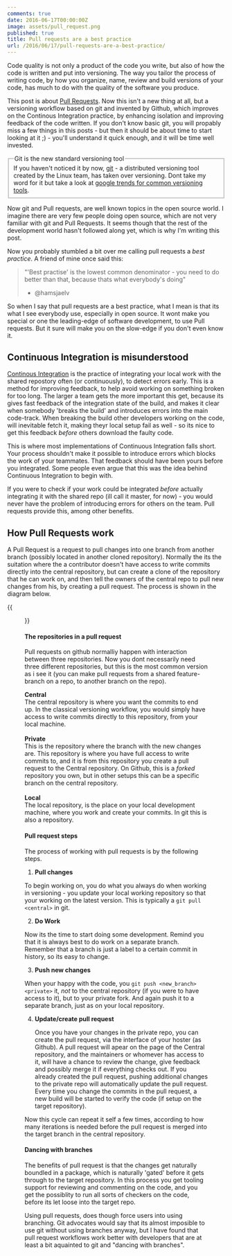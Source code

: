```yaml
---
comments: true
date: 2016-06-17T00:00:00Z
image: assets/pull_request.png
published: true
title: Pull requests are a best practice
url: /2016/06/17/pull-requests-are-a-best-practice/
---
```


Code quality is not only a product of the code you write, but also of how the code is written and put into versioning. The way you tailor the process of writing code, by how you organize, name, review and build versions of your code, has much to do with the quality of the software you produce.

<!--more-->

This post is about <a href="https://help.github.com/articles/using-pull-requests/">Pull Requests</a>. Now this isn't a new thing at all, but a versioning workflow based on git and invented by Github, which improves on the Continous Integration practice, by enhancing isolation and improving feedback of the code written. If you don't know basic git, you will propably miss a few things in this posts - but then it should be about time to start looking at it ;) -  you'll understand it quick enough, and it will be time well invested.

<fieldset class="bytheway">
    <legend class="bytheway">Git is the new standard versioning tool</legend>
If you haven't noticed it by now, <a href="https://git-scm.com">git</a> - a distributed versioning tool created by the Linux team, has taken over versioning. Dont take my word for it but take a look at <a href="https://www.google.dk/trends/explore#cmpt=q&q=/m/05vqwg,+/m/012ct9,+/m/02rvgkm,+/m/08441_,+/m/09d6g&cat=0-5">google trends for common versioning tools</a>.
</fieldset>

Now git and Pull requests, are well known topics in the open source world. I imagine there are very few people doing open source, which are not very familiar with git and Pull Requests. It seems though that the rest of the development world hasn't followed along yet, which is why I'm writing this post.

Now you probably stumbled a bit over me calling pull requests a _best practice_. A friend of mine once said this:

> "'Best practise' is the lowest common denominator - you need to do better than that, because thats what everybody's doing"
> - @hamsjaelv

So when I say that pull requests are a best practice, what I mean is that its what I see everybody use, especially in open source. It wont make you special or one the leading-edge of software development, to use Pull requests. But it sure will make you on the slow-edge if you don't even know it. 

Continuous Integration is misunderstood
---
<a href="https://www.thoughtworks.com/continuous-integration">Continous Integration</a> is the practice of integrating your local work with the shared repostory often (or continuously), to detect errors early. This is a method for improving feedback, to help avoid working on something broken for too long. The larger a team gets the more important this get, because its gives fast feedback of the integration state of the build, and makes it clear when somebody  'breaks the build' and introduces errors into the main code-track. When breaking the build other developers working on the code, will inevitable fetch it, making theyr local setup fail as well - so its nice to get this feedback _before_ others download the faulty code.

This is where most implementations of Continuous Integration falls short. Your process shouldn't make it possible to introduce errors which blocks the work of your teammates. That feedback should have been yours before you integrated. Some people even argue that this was the idea behind Continuous Integration to begin with.

If you were to check if your work could be integrated _before_ actually integrating it with the shared repo (ill call it master, for now) - you would never have the problem of introducing errors for others on the team. Pull requests provide this, among other benefits.

How Pull Requests work
---
A Pull Request is a request to pull changes into one branch from another branch (possibly located in another cloned repository). Normally the its the suitation where the a contributor doesn't have access to write commits directly into the central repository, but can create a clone of the repository that he can work on, and then tell the owners of the central repo to pull new changes from his, by creating a pull request. The process is shown in the diagram below.


{{<figure src="/assets/pull_request.svg#center">}}

#### The repositories in a pull request
Pull requests on github normalliy happen with interaction between three repositories. Now you dont necessarily need three different repositories, but this is the most common version as i see it (you can make pull requests from a shared feature-branch on a repo, to another branch on the repo). 

<b>Central</b><br />
The central repository is where you want the commits to end up. In the classical versioning workflow, you would simply have access to write commits directly to this repository, from your local machine.
<br /><br />
<b>Private</b><br />
This is the repository where the branch with the new changes are. This repository is where you have full access to write commits to, and it is from this repository you create a pull request to the Central repository. On Github, this is a _forked_ repository you own, but in other setups this can be a specific branch on the central repository.
<br /><br />
<b>Local</b><br />
The local repository, is the place on your local development machine, where you work and create your commits. In git this is also a repository.
<br />


#### Pull request steps
The process of working with pull requests is by the following steps.

1. <b>Pull changes</b>

To begin working on, you do what you always do when working in versioning - you update your local working repository so that your working on the latest version. This is typically a `git pull <central>` in git.

2. <b>Do Work</b>

Now its the time to start doing some development. Remind you that it is always best to do work on a separate branch. Remember that a branch is just a label to a certain commit in history, so its easy to change.


3. <b>Push new changes</b>

When your happy with the code, you `git push <new_branch> <private>` it, _not_ to the central repository (if you were to have access to it), but to your private fork. And again push it to a separate branch, just as on your local repository.

4. <b>Update/create pull request</b>

   Once you have your changes in the private repo, you can create the pull request, via the interface of your hoster (as Github). A pull request will apear on the page of the Central repository, and the maintainers or whomever has access to it, will have a chance to review the change, give feedback and possibly merge it if everything checks out. If you already created the pull request, pushing additional changes to the private repo will automatically update the pull request. Every time you change the commits in the pull request, a new build will be started to verify the code (if setup on the target repository).

Now this cycle can repeat it self a few times, according to how many iterations is needed before the pull request is merged into the target branch in the central repository.

#### Dancing with branches
The benefits of pull request is that the changes get naturally boundled in a package, which is naturally 'gated' before it gets through to the target repository. In this process you get tooling support for reviewing and commenting on the code, and you get the possiblity to run all sorts of checkers on the code, before its let loose into the target repo.

Using pull requests, does though force users into using branching. Git advocates would say that its almost imposible to use git without using branches anyway, but I have found that pull request workflows work better with developers that are at least a bit aquainted to git and "dancing with branches".




